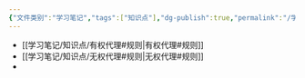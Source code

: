 ```yaml
---
{"文件类别":"学习笔记","tags":["知识点"],"dg-publish":true,"permalink":"/学习笔记/知识点/代理法/","dgPassFrontmatter":true}
---
```


- [[学习笔记/知识点/有权代理#规则\|有权代理#规则]]
- [[学习笔记/知识点/无权代理#规则\|无权代理#规则]]
- 